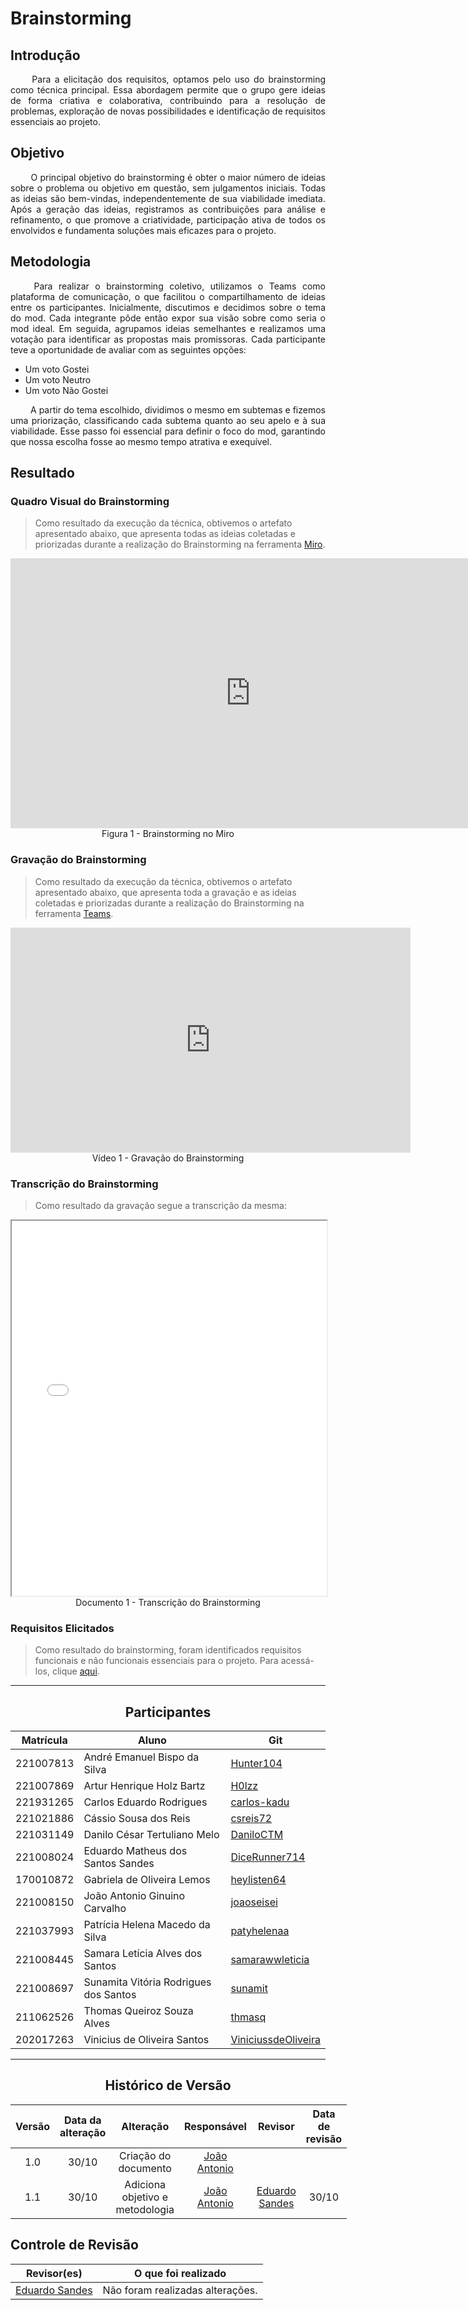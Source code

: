 # Brainstorming

## Introdução

<div align="justify">&emsp;&emsp;
Para a elicitação dos requisitos, optamos pelo uso do brainstorming como técnica principal. Essa abordagem permite que o grupo gere ideias de forma criativa e colaborativa, contribuindo para a resolução de problemas, exploração de novas possibilidades e identificação de requisitos essenciais ao projeto.
</div>

## Objetivo

<div align="justify">&emsp;&emsp;
O principal objetivo do brainstorming é obter o maior número de ideias sobre o problema ou objetivo em questão, sem julgamentos iniciais. Todas as ideias são bem-vindas, independentemente de sua viabilidade imediata. Após a geração das ideias, registramos as contribuições para análise e refinamento, o que promove a criatividade, participação ativa de todos os envolvidos e fundamenta soluções mais eficazes para o projeto.
</div>

## Metodologia

<div align="justify">&emsp;&emsp;
Para realizar o brainstorming coletivo, utilizamos o Teams como plataforma de comunicação, o que facilitou o compartilhamento de ideias entre os participantes. Inicialmente, discutimos e decidimos sobre o tema do mod. Cada integrante pôde então expor sua visão sobre como seria o mod ideal. Em seguida, agrupamos ideias semelhantes e realizamos uma votação para identificar as propostas mais promissoras. Cada participante teve a oportunidade de avaliar com as seguintes opções:
</div>

- Um voto Gostei
- Um voto Neutro
- Um voto Não Gostei

<div align="justify">&emsp;&emsp;
A partir do tema escolhido, dividimos o mesmo em subtemas e fizemos uma priorização, classificando cada subtema quanto ao seu apelo e à sua viabilidade. Esse passo foi essencial para definir o foco do mod, garantindo que nossa escolha fosse ao mesmo tempo atrativa e exequível.
</div>

## Resultado

### Quadro Visual do Brainstorming

> Como resultado da execução da técnica, obtivemos o artefato apresentado abaixo, que apresenta todas as ideias coletadas e priorizadas durante a realização do Brainstorming na ferramenta <a href="https://miro.com">Miro</a>.

<center>
<iframe width="768" height="432" src="https://miro.com/app/live-embed/uXjVLMhBd2A=/?moveToViewport=-3980,1125,18571,5936&embedId=758503783888" frameborder="0" scrolling="no" allow="fullscreen; clipboard-read; clipboard-write" allowfullscreen></iframe>
Figura 1 - Brainstorming no Miro
</center>

### Gravação do Brainstorming

> Como resultado da execução da técnica, obtivemos o artefato apresentado abaixo, que apresenta toda a gravação e as ideias coletadas e priorizadas durante a realização do Brainstorming na ferramenta <a href="https://teams.com">Teams</a>.

<center>
<iframe src="https://unbbr.sharepoint.com/sites/ArquitesoftwareTOTOLA/_layouts/15/embed.aspx?UniqueId=5a41b6cc-92a3-4157-88aa-e36a36a86434&embed=%7B%22ust%22%3Atrue%2C%22hv%22%3A%22CopyEmbedCode%22%7D&referrer=StreamWebApp&referrerScenario=EmbedDialog.Create" width="640" height="360" frameborder="0" scrolling="no" allowfullscreen title="REUNIAAAO-20241028_083536-Meeting Recording.mp4"></iframe>
Vídeo 1 - Gravação do Brainstorming
</center>

### Transcrição do Brainstorming

> Como resultado da gravação segue a transcrição da mesma:

<center>
<iframe src="./assets/brainstorming.pdf" width="100%" height="600px"></iframe>
Documento 1 - Transcrição do Brainstorming
</center>

### Requisitos Elicitados

> Como resultado do brainstorming, foram identificados requisitos funcionais e não funcionais essenciais para o projeto. Para acessá-los, clique [aqui](/Base/Design_Sprint/requisitos.md).

---

<center>

## Participantes

</center>

<div style="margin: 0 auto; width: fit-content;">

| Matrícula | Aluno                                 | Git                                                           |
| --------- | ------------------------------------- | ------------------------------------------------------------- |
| 221007813 | André Emanuel Bispo da Silva          | [Hunter104](https://github.com/Hunter104)                     |
| 221007869 | Artur Henrique Holz Bartz             | [H0lzz](https://github.com/H0lzz)                             |
| 221931265 | Carlos Eduardo Rodrigues              | [carlos-kadu](https://github.com/carlos-kadu)                 |
| 221021886 | Cássio Sousa dos Reis                 | [csreis72](https://github.com/csreis72)                       |
| 221031149 | Danilo César Tertuliano Melo          | [DaniloCTM](https://github.com/DaniloCTM)                     |
| 221008024 | Eduardo Matheus dos Santos Sandes     | [DiceRunner714](https://github.com/DiceRunner714)             |
| 170010872 | Gabriela de Oliveira Lemos            | [heylisten64](https://github.com/heylisten64)                 |
| 221008150 | João Antonio Ginuino Carvalho         | [joaoseisei](https://github.com/joaoseisei)                   |
| 221037993 | Patrícia Helena Macedo da Silva       | [patyhelenaa](https://github.com/patyhelenaa)                 |
| 221008445 | Samara Letícia Alves dos Santos       | [samarawwleticia](https://github.com/samarawwleticia)         |
| 221008697 | Sunamita Vitória Rodrigues dos Santos | [sunamit](https://github.com/sunamit)                         |
| 211062526 | Thomas Queiroz Souza Alves            | [thmasq](https://github.com/thmasq)                           |
| 202017263 | Vinicius de Oliveira Santos           | [ViniciussdeOliveira](https://github.com/ViniciussdeOliveira) |

</div>

---

<center>

## Histórico de Versão

</center>

<div style="margin: 0 auto; width: fit-content;">

| Versão | Data da alteração |            Alteração            |                  Responsável                  |                      Revisor                       | Data de revisão |
| :----: | :---------------: | :-----------------------------: | :-------------------------------------------: | :------------------------------------------------: | :-------------: |
|  1.0   |       30/10       |      Criação do documento       | [João Antonio](https://github.com/joaoseisei) |                                                    |                 |
|  1.1   |       30/10       | Adiciona objetivo e metodologia | [João Antonio](https://github.com/joaoseisei) | [Eduardo Sandes](https://github.com/DiceRunner714) |      30/10      |

</div>

## Controle de Revisão

|                        Revisor(es)                        |                                  O que foi realizado                                   |
| :-------------------------------------------------------: | :------------------------------------------------------------------------------------: |
|    [Eduardo Sandes](https://github.com/DiceRunner714)     |  Não foram realizadas alterações.   |